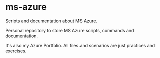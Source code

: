 # ms-azure
Scripts and documentation about MS Azure.

Personal repository to store MS Azure scripts, commands and documentation.

It's also my Azure Portfolio. All files and scenarios are just practices and exercises.

